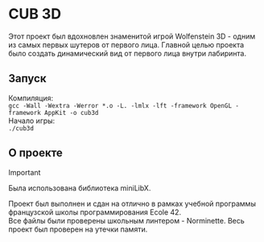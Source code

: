 CUB 3D
======

Этот проект был вдохновлен знаменитой игрой Wolfenstein 3D - одним из самых первых шутеров от первого лица.
Главной целью проекта было создать динамический вид от первого лица внутри лабиринта.

## Запуск
Компиляция:  
`gcc -Wall -Wextra -Werror *.o -L. -lmlx -lft -framework OpenGL -framework AppKit -o cub3d`  
Начало игры:  
`./cub3d`

## О проекте
>[!IMPORTANT]
>Была использована библиотека miniLibX.

Проект был выполнен и сдан на отлично в рамках учебной программы французской школы программирования Ecole 42.  
Все файлы были проверены школьным линтером - Norminette. Весь проект был проверен на утечки памяти.
